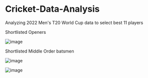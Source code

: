# Cricket-Data-Analysis
Analyzing 2022 Men's T20 World Cup data to select best 11 players

Shortlisted Openers

![image](https://user-images.githubusercontent.com/59801625/233836388-6e5d0bd1-8c5d-49ca-90ef-86e1b5fcee3a.png)



Shortlisted Middle Order batsmen

![image](https://user-images.githubusercontent.com/59801625/233836412-1a68cc25-2be7-4816-ab95-0d8a0aaf9f29.png)




![image](https://user-images.githubusercontent.com/59801625/233836333-f6fbf922-c99a-463a-a8d6-70da31736681.png)

